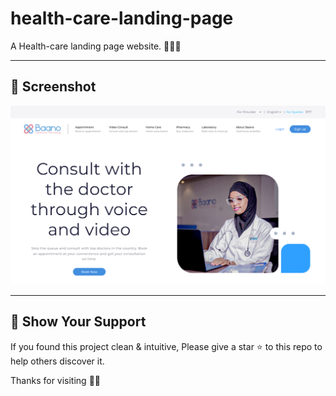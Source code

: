 # health-care-landing-page
A Health-care landing page website. 🧑🏼‍⚕️ 

---

## 📸 Screenshot

![Screenshot](Images/Screenshot.png)

---

## 🌟 Show Your Support

If you found this project clean & intuitive, Please give a star ⭐ to this repo to help others discover it.

Thanks for visiting 🙏🏼
